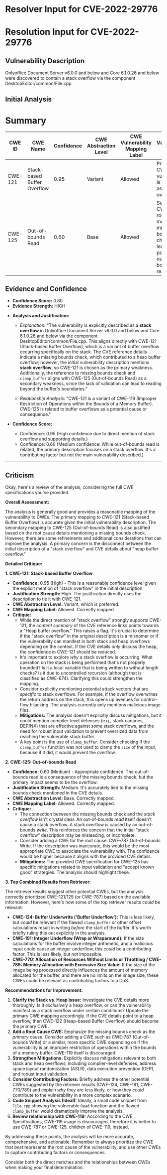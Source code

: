 # Resolver Input for CVE-2022-29776

# Resolution Input for CVE-2022-29776

## Vulnerability Description
Onlyoffice Document Server v6.0.0 and below and Core 6.1.0.26 and below were discovered to contain a stack overflow via the component DesktopEditor/common/File.cpp.

## Initial Analysis
# Summary
| CWE ID | CWE Name | Confidence | CWE Abstraction Level | CWE Vulnerability Mapping Label | CWE-Vulnerability Mapping Notes |
|---|---|---|---|---|---|
| CWE-121 | Stack-based Buffer Overflow | 0.95 | Variant | Allowed | Primary CWE: The vulnerability is described as a stack overflow. |
| CWE-125 | Out-of-bounds Read | 0.60 | Base | Allowed | Secondary CWE: The root cause mentions a missing bounds check leading to potential out-of-bounds reads. |

## Evidence and Confidence

*   **Confidence Score:** 0.80
*   **Evidence Strength:** HIGH

- **Analysis and Justification:**  
  - *Explanation:* "The vulnerability is explicitly described as a **stack overflow** in Onlyoffice Document Server v6.0.0 and below and Core 6.1.0.26 and below via the component DesktopEditor/common/File.cpp. This aligns directly with CWE-121 (Stack-based Buffer Overflow), which is a variant of buffer overflow occurring specifically on the stack. The CVE reference details indicate a missing bounds check, which contributed to a heap buffer overflow; however, the initial vulnerability description mentions **stack overflow**, so CWE-121 is chosen as the primary weakness. Additionally, the reference to missing bounds check and `clamp_buffer` aligns with CWE-125 (Out-of-bounds Read) as a secondary weakness, since the lack of validation can lead to reading beyond the buffer's boundaries."
  
  - *Relationship Analysis:* "CWE-121 is a variant of CWE-119 (Improper Restriction of Operations within the Bounds of a Memory Buffer). CWE-125 is related to buffer overflows as a potential cause or consequence."

- **Confidence Score:**  
  - Confidence: 0.95 (High confidence due to direct mention of stack overflow and supporting details.)
  - Confidence: 0.60 (Medium confidence: While out-of-bounds read is related, the primary description focuses on a stack overflow. It's a contributing factor but not the main vulnerability described.)

---

## Criticism
Okay, here's a review of the analysis, considering the full CWE specifications you've provided.

**Overall Assessment:**

The analysis is generally good and provides a reasonable mapping of the vulnerability to CWEs. The primary mapping to CWE-121 (Stack-based Buffer Overflow) is accurate given the initial vulnerability description. The secondary mapping to CWE-125 (Out-of-bounds Read) is also justified based on the root cause details mentioning a missing bounds check. However, there are some refinements and additional considerations that can improve the analysis. A primary concern is the disconnect between the initial description of a "stack overflow" and CVE details about "heap buffer overflow."

**Detailed Critique:**

**1. CWE-121: Stack-based Buffer Overflow**

*   **Confidence:** 0.95 (High) - This is a reasonable confidence level given the explicit mention of "stack overflow" in the initial description.
*   **Justification Strength:** High. The justification directly uses the description to tie it with CWE-121.
*   **CWE Abstraction Level:** Variant, which is preferred.
*   **CWE Mapping Label:** Allowed. Correctly mapped.
*   **Critique:**
    *   While the direct mention of "stack overflow" strongly supports CWE-121, the *content summary* of the CVE reference links points towards a "Heap buffer overflow." This raises a flag. It's crucial to determine if the "stack overflow" in the original description is a misnomer or if the vulnerability can manifest in both stack and heap overflows depending on the context.  If the CVE details *only* discuss the heap, the confidence in CWE-121 should be reduced.
    *   It's important to explore *why* a stack overflow is occurring. What operation on the stack is being performed that's not properly bounded? Is it a local variable that is being written to without length checks? Is it due to uncontrolled recursion (although that is classified as CWE-674). Clarifying this could strengthen the mapping.
    *   Consider explicitly mentioning potential attack vectors that are *specific* to stack overflows. For example, if the overflow overwrites the return address on the stack, this opens up avenues for control-flow hijacking. The analysis currently only mentions malicious image files.
    *   **Mitigations:**  The analysis doesn't explicitly discuss mitigations, but it could mention compiler-level defenses (e.g., stack canaries, DEP/NX) that are effective against *some* stack overflows, and the need for robust input validation to prevent oversized data from reaching the vulnerable stack buffer.
    *   A key point is the use of `clamp_buffer`. Consider checking if the `clamp_buffer` function was not used to clamp the `size` of the input, because if it did, it would prevent the overflow.

**2. CWE-125: Out-of-bounds Read**

*   **Confidence:** 0.60 (Medium) - Appropriate confidence. The out-of-bounds read is a consequence of the missing bounds check, but the primary impact seems to be the overflow.
*   **Justification Strength:** Medium.  It's accurately tied to the missing bounds check mentioned in the CVE details.
*   **CWE Abstraction Level:** Base. Correctly mapped.
*   **CWE Mapping Label:** Allowed. Correctly mapped.
*   **Critique:**
    *   The connection between the missing bounds check and the *stack overflow* isn't crystal clear. An out-of-bounds *read* itself doesn't cause a stack overflow. A stack overflow is caused by an out-of-bounds *write*. This reinforces the concern that the initial "stack overflow" description may be misleading, or incomplete.
    *   Consider adding a CWE for the root cause: CWE-787 Out-of-bounds Write. If the description was inaccurate, this would be the most appropriate CWE to associate the vulnerability with. The confidence would be higher because it aligns with the provided CVE details.
    *   **Mitigations:** The provided CWE specification for CWE-125 has specific mitigations related to input validation and "accept known good" strategies. The analysis should highlight these.

**3. Top Combined Results from Retriever:**

The retriever results suggest other potential CWEs, but the analysis correctly prioritized CWE-121/125 (or CWE-787) based on the available information. However, here's how some of the top retriever results *could* be relevant:

*   **CWE-124: Buffer Underwrite ('Buffer Underflow'):**  This is less likely, but *could* be relevant if the flawed `clamp_buffer` or other offset calculations result in writing *before* the start of the buffer.  It's worth briefly ruling this out explicitly in the analysis.
*   **CWE-191: Integer Underflow (Wrap or Wraparound):** If the size calculations for the buffer involve integer arithmetic, and a malicious input could cause an integer underflow, this *could* be a contributing factor.  This is less likely, but not impossible.
*   **CWE-770: Allocation of Resources Without Limits or Throttling / CWE-789: Memory Allocation with Excessive Size Value:** If the size of the image being processed directly influences the amount of memory allocated for the buffer, and there are no limits on the image size, these CWEs could be relevant as contributing factors to a DoS.

**Recommendations for Improvement:**

1.  **Clarify the Stack vs. Heap issue:**  Investigate the CVE details more thoroughly. Is it *exclusively* a heap overflow, or can the vulnerability manifest as a stack overflow under certain conditions? Update the primary CWE mapping accordingly. If the CVE details point to a heap overflow, then CWE-122 (Heap-based Buffer Overflow) should become the primary CWE.
2.  **Add a Root Cause CWE:** Emphasize the missing bounds check as the *primary* cause.  Consider adding a CWE such as CWE-787 (Out-of-bounds Write) or a similar, more specific CWE depending on if the vulnerability is an improper restriction of operations within the bounds of a memory buffer.  CWE-119 itself is discouraged.
3.  **Strengthen Mitigations:**  Explicitly discuss mitigations relevant to both stack and heap overflows, including compiler-level defenses, address space layout randomization (ASLR), data execution prevention (DEP), and robust input validation.
4.  **Consider Contributing Factors:** Briefly address the other potential CWEs suggested by the retriever results (CWE-124, CWE-191, CWE-770/789) and explain *why* they are less likely, or how they *could* contribute to the vulnerability in a more complex scenario.
5.  **Code Snippet Analysis (Ideal):** Ideally, a small code snippet from `File.cpp` showing the vulnerable `Read` function and the flawed `clamp_buffer` would dramatically improve the analysis.
6.  **Review relationship with CWE-119:** According to the CWE Specifications, CWE-119 usage is discouraged, therefore it is better to use CWE-787 or CWE-125, children of CWE-119, instead.

By addressing these points, the analysis will be more accurate, comprehensive, and actionable. Remember to always prioritize the CWE that *best* represents the root cause of the vulnerability, and use other CWEs to capture contributing factors or consequences.

Consider both the direct matches and the relationships between CWEs
when making your final determination.
        